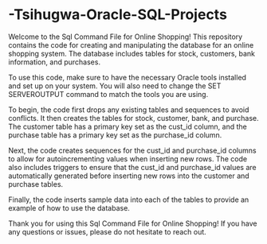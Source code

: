 # -Tsihugwa-Oracle-SQL-Projects
Welcome to the Sql Command File for Online Shopping! This repository contains the code for creating and manipulating the database for an online shopping system. The database includes tables for stock, customers, bank information, and purchases.

To use this code, make sure to have the necessary Oracle tools installed and set up on your system. You will also need to change the SET SERVEROUTPUT command to match the tools you are using.

To begin, the code first drops any existing tables and sequences to avoid conflicts. It then creates the tables for stock, customer, bank, and purchase. The customer table has a primary key set as the cust_id column, and the purchase table has a primary key set as the purchase_id column.

Next, the code creates sequences for the cust_id and purchase_id columns to allow for autoincrementing values when inserting new rows. The code also includes triggers to ensure that the cust_id and purchase_id values are automatically generated before inserting new rows into the customer and purchase tables.

Finally, the code inserts sample data into each of the tables to provide an example of how to use the database.

Thank you for using this Sql Command File for Online Shopping! If you have any questions or issues, please do not hesitate to reach out.
